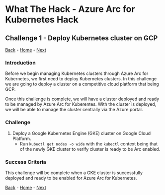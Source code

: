 # What The Hack - Azure Arc for Kubernetes Hack

## Challenge 1 - Deploy Kubernetes cluster on GCP
[Back](challenge00.md) - [Home](../readme.md) - [Next](challenge02.md)

### Introduction

Before we begin managing Kubernetes clusters through Azure Arc for Kubernetes, we first need to deploy Kubernetes clusters. In this challenge we are going to deploy a cluster  on a competitive cloud platform that being GCP.

Once this challenge is complete, we will have a cluster deployed and ready to be managed by Azure Arc for Kuberentes. With the cluster is deployed, we will be able to manage the cluster centrally via the Azure portal.

### Challenge

1. Deploy a Google Kubernetes Engine (GKE) cluster on Google Cloud Platform.
    * Run ```kubectl get nodes -o wide``` with the ```kubectl``` context being that of the newly GKE cluster to verify cluster is ready to be Arc enabled.

### Success Criteria

This challenge will be complete when a GKE cluster is successfully deployed and ready to be enabled for Azure Arc for Kubernetes.

[Back](challenge00.md) - [Home](../readme.md) - [Next](challenge02.md)